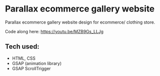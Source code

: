 # Parallax ecommerce gallery website


Parallax ecommerce gallery website design for ecommerce/ clothing store. 

Code along here: https://youtu.be/MZB9Gs_LLJg

## Tech used:

- HTML, CSS
- GSAP (animation library)
- GSAP ScrollTrigger
